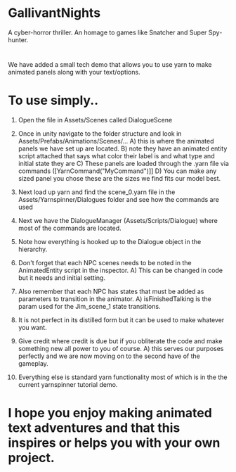 # GallivantNights
A cyber-horror thriller. An homage to games like Snatcher and Super Spy-hunter.

# 
 
We have added a small tech demo that allows you to use yarn to make animated panels along with your text/options.

# To use simply..
1.  Open the file in Assets/Scenes called DialogueScene

2. Once in unity navigate to the folder structure and look in Assets/Prefabs/Animations/Scenes/...
 A) this is where the animated panels we have set up are located.
 B) note they have an animated entity script attached that says what color their label is and what type and initial state they are
 C) These panels are loaded through the .yarn file via commands ([YarnCommand("MyCommand")]]
 D) You can make any sized panel you chose these are the sizes we find fits our model best.

3. Next load up yarn and find the scene_0.yarn file in the Assets/Yarnspinner/Dialogues folder and see how the commands are used

4. Next we have the DialogueManager (Assets/Scripts/Dialogue) where most of the commands are located.

5. Note how everything is hooked up to the Dialogue object in the hierarchy.

6. Don't forget that each NPC scenes needs to be noted in the AnimatedEntity script in the inspector.
 A) This can be changed in code but it needs and initial setting.

7. Also remember that each NPC has states that must be added as parameters to transition in the animator.
 A) isFinishedTalking is the param used for the Jim_scene_1 state transitions.

8. It is not perfect in its distilled form but it can be used to make whatever you want. 

9. Give credit where credit is due but if you obliterate the code and make something new all power to you of course.
 A) this serves our purposes perfectly and we are now moving on to the second have of the gameplay.
 
 10. Everything else is standard yarn functionality most of which is in the the current yarnspinner tutorial demo.

# I hope you enjoy making animated text adventures and that this inspires or helps you with your own project.
